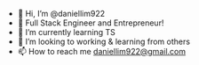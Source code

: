 - 👋 Hi, I’m @daniellim922
- 👀 Full Stack Engineer and Entrepreneur!
- 🌱 I’m currently learning TS
- 💞️ I’m looking to working & learning from others
- 📫 How to reach me daniellim922@gmail.com

<!---
daniellim922/daniellim922 is a ✨ special ✨ repository because its `README.md` (this file) appears on your GitHub profile.
You can click the Preview link to take a look at your changes.
--->
